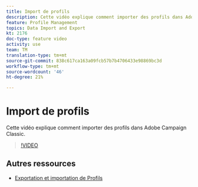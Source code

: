 ```yaml
---
title: Import de profils
description: Cette vidéo explique comment importer des profils dans Adobe Campaign Classic
feature: Profile Management
topics: Data Import and Export
kt: 2176
doc-type: feature video
activity: use
team: TM
translation-type: tm+mt
source-git-commit: 838c617ca163a09fcb57b7b4706433e98869bc3d
workflow-type: tm+mt
source-wordcount: '46'
ht-degree: 21%

---
```



# Import de profils

Cette vidéo explique comment importer des profils dans Adobe Campaign Classic.

>[!VIDEO](https://video.tv.adobe.com/v/25608?quality=12)

## Autres ressources

- [Exportation et importation de Profils](https://docs.adobe.com/content/help/en/campaign-classic/using/getting-started/profile-management/exporting-and-importing-profiles.html)
